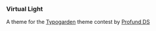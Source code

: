 ### Virtual Light

A theme for the [Typogarden][1] theme contest by [Profund DS][2]

[1]: http://www.encytemedia.com/ "Encyte Media"
[2]: http://www.profund.hu "Profund Design Solutions"
